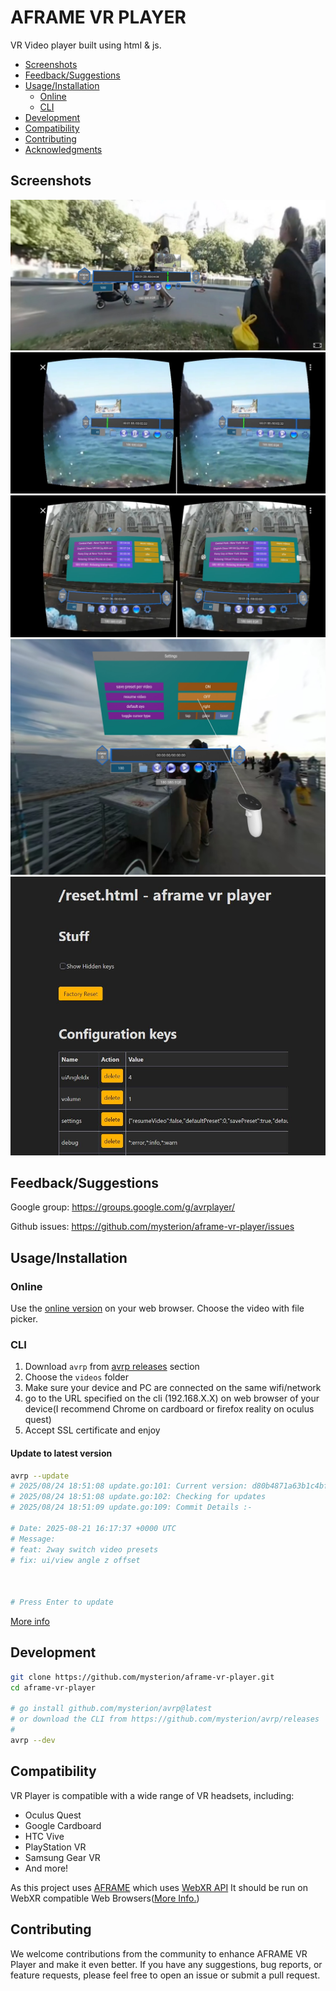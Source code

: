 # AFRAME VR PLAYER
VR Video player built using html & js.
- [Screenshots](#screenshots)
- [Feedback/Suggestions](#feedbacksuggestions)
- [Usage/Installation](#usageinstallation)
   * [Online](#online)
   * [CLI](#cli)
- [Development](#development)
- [Compatibility](#compatibility)
- [Contributing](#contributing)
- [Acknowledgments](#acknowledgments)

## Screenshots
![screenshot](./docs/screenshot-pc.jpg)
![cardboard with timeline](./docs/cardboard-with-timeline.jpg)
![cardboard with file manager](./docs/cardboard-with-file-manager.jpg)
![quest 3](./docs/quest3-emul.jpg)
![reset page](./docs/reset-page.JPG)

## Feedback/Suggestions

Google group: https://groups.google.com/g/avrplayer/

Github issues: https://github.com/mysterion/aframe-vr-player/issues

## Usage/Installation
### Online
Use the [online version](https://mysterion.github.io/aframe-vr-player/) on your web browser. Choose the video with file picker. 

### CLI
1) Download `avrp` from [avrp releases](https://github.com/mysterion/avrp/releases) section
2) Choose the `videos` folder
3) Make sure your device and PC are connected on the same wifi/network
4) go to the URL specified on the cli (192.168.X.X) on web browser of your device(I recommend Chrome on cardboard or firefox reality on oculus quest)
5) Accept SSL certificate and enjoy
#### Update to latest version
```sh
avrp --update
# 2025/08/24 18:51:08 update.go:101: Current version: d80b4871a63b1c4bfd098ef75237cc43f6f85798
# 2025/08/24 18:51:08 update.go:102: Checking for updates
# 2025/08/24 18:51:09 update.go:109: Commit Details :-

# Date: 2025-08-21 16:17:37 +0000 UTC
# Message:
# feat: 2way switch video presets
# fix: ui/view angle z offset



# Press Enter to update

```
[More info](https://github.com/mysterion/avrp?tab=readme-ov-file#usage)



## Development
```sh
git clone https://github.com/mysterion/aframe-vr-player.git
cd aframe-vr-player

# go install github.com/mysterion/avrp@latest
# or download the CLI from https://github.com/mysterion/avrp/releases
# 
avrp --dev
```
## Compatibility
VR Player is compatible with a wide range of VR headsets, including:

- Oculus Quest
- Google Cardboard
- HTC Vive
- PlayStation VR
- Samsung Gear VR
- And more!

As this project uses [AFRAME](https://github.com/aframevr/aframe) which uses [WebXR API](https://developer.mozilla.org/en-US/docs/Web/API/WebXR_Device_API)
It should be run on WebXR compatible Web Browsers([More Info.](https://aframe.io/docs/1.5.0/introduction/vr-headsets-and-webxr-browsers.html#which-vr-headsets-does-a-frame-support)) 

## Contributing
We welcome contributions from the community to enhance AFRAME VR Player and make it even better. If you have any suggestions, bug reports, or feature requests, please feel free to open an issue or submit a pull request.


